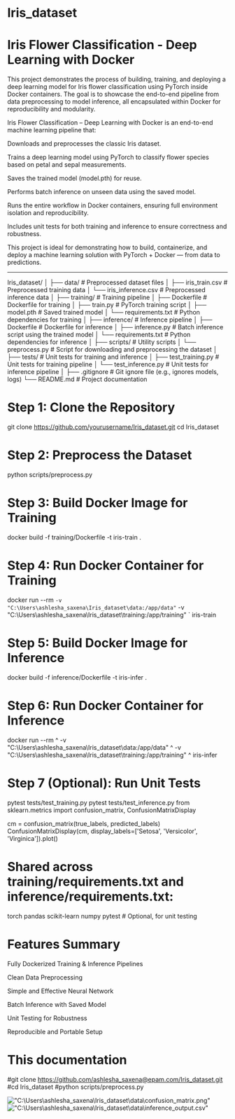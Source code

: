 # Iris_dataset
#  Iris Flower Classification - Deep Learning with Docker

This project demonstrates the process of building, training, and deploying a deep learning model for Iris flower classification using PyTorch inside Docker containers. The goal is to showcase the end-to-end pipeline from data preprocessing to model inference, all encapsulated within Docker for reproducibility and modularity.

Iris Flower Classification – Deep Learning with Docker is an end-to-end machine learning pipeline that:

Downloads and preprocesses the classic Iris dataset.

Trains a deep learning model using PyTorch to classify flower species based on petal and sepal measurements.

Saves the trained model (model.pth) for reuse.

Performs batch inference on unseen data using the saved model.

Runs the entire workflow in Docker containers, ensuring full environment isolation and reproducibility.

Includes unit tests for both training and inference to ensure correctness and robustness.

This project is ideal for demonstrating how to build, containerize, and deploy a machine learning solution with PyTorch + Docker — from data to predictions.

---

Iris_dataset/
│
├── data/                            # Preprocessed dataset files
│   ├── iris_train.csv              # Preprocessed training data
│   └── iris_inference.csv          # Preprocessed inference data
│
├── training/                        # Training pipeline
│   ├── Dockerfile                  # Dockerfile for training
│   ├── train.py                    # PyTorch training script
│   ├── model.pth                   # Saved trained model
│   └── requirements.txt           # Python dependencies for training
│
├── inference/                       # Inference pipeline
│   ├── Dockerfile                  # Dockerfile for inference
│   ├── inference.py                # Batch inference script using the trained model
│   └── requirements.txt           # Python dependencies for inference
│
├── scripts/                         # Utility scripts
│   └── preprocess.py              # Script for downloading and preprocessing the dataset
│
├── tests/                           # Unit tests for training and inference
│   ├── test_training.py           # Unit tests for training pipeline
│   └── test_inference.py          # Unit tests for inference pipeline
│
├── .gitignore                       # Git ignore file (e.g., ignores models, logs)
└── README.md                        # Project documentation

# Step 1: Clone the Repository
git clone https://github.com/yourusername/Iris_dataset.git
cd Iris_dataset

# Step 2: Preprocess the Dataset
python scripts/preprocess.py

# Step 3: Build Docker Image for Training
docker build -f training/Dockerfile -t iris-train .

# Step 4: Run Docker Container for Training
docker run --rm `
  -v "C:\Users\ashlesha_saxena\Iris_dataset\data:/app/data" `
  -v "C:\Users\ashlesha_saxena\Iris_dataset\training:/app/training" `
  iris-train

# Step 5: Build Docker Image for Inference
docker build -f inference/Dockerfile -t iris-infer .

# Step 6: Run Docker Container for Inference
docker run --rm ^
  -v "C:\Users\ashlesha_saxena\Iris_dataset\data:/app/data" ^
  -v "C:\Users\ashlesha_saxena\Iris_dataset\training:/app/training" ^
  iris-infer

# Step 7 (Optional): Run Unit Tests
pytest tests/test_training.py
pytest tests/test_inference.py
from sklearn.metrics import confusion_matrix, ConfusionMatrixDisplay

cm = confusion_matrix(true_labels, predicted_labels)
ConfusionMatrixDisplay(cm, display_labels=['Setosa', 'Versicolor', 'Virginica']).plot()
# Shared across training/requirements.txt and inference/requirements.txt:
torch
pandas
scikit-learn
numpy
pytest   # Optional, for unit testing
# Features Summary
 Fully Dockerized Training & Inference Pipelines

 Clean Data Preprocessing

 Simple and Effective Neural Network

 Batch Inference with Saved Model

 Unit Testing for Robustness

 Reproducible and Portable Setup

# This documentation
#git clone https://github.com/ashlesha_saxena@epam.com/Iris_dataset.git
#cd Iris_dataset
#python scripts/preprocess.py

!["C:\Users\ashlesha_saxena\Iris_dataset\data\confusion_matrix.png"](image-3.png)
!["C:\Users\ashlesha_saxena\Iris_dataset\data\inference_output.csv"](image-4.png)
